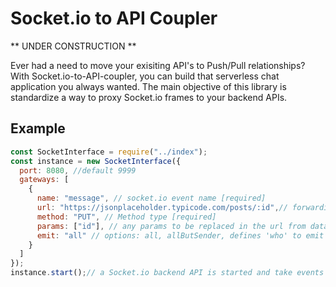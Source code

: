 # Socket.io to API Coupler

** UNDER CONSTRUCTION **

Ever had a need to move your exisiting API's to Push/Pull relationships? With Socket.io-to-API-coupler, you can build that serverless chat application you always wanted. The main objective of this library is standardize a way to proxy Socket.io frames to your backend APIs.

## Example

```js
const SocketInterface = require("../index");
const instance = new SocketInterface({
  port: 8080, //default 9999
  gateways: [
    {
      name: "message", // socket.io event name [required]
      url: "https://jsonplaceholder.typicode.com/posts/:id",// forwarding API url [required]
      method: "PUT", // Method type [required]
      params: ["id"], // any params to be replaced in the url from data in socket payload
      emit: "all" // options: all, allButSender, defines 'who' to emit the response of the api
    }
  ]
});
instance.start();// a Socket.io backend API is started and take events and forward the data
```
